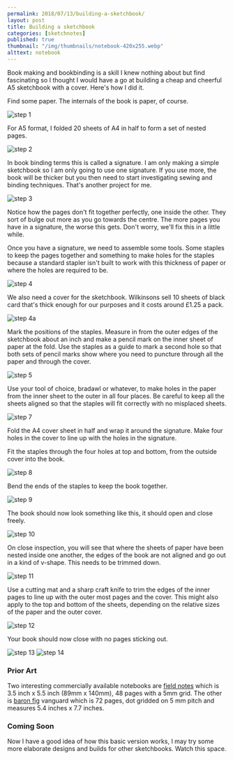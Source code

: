 ```yaml
---
permalink: 2018/07/13/building-a-sketchbook/
layout: post
title: Building a sketchbook
categories: [sketchnotes]
published: true
thumbnail: "/img/thumbnails/notebook-420x255.webp"
alttext: notebook
---
```


Book making and bookbinding is a skill I knew nothing about but find fascinating so I thought I
would have a go at building a cheap and cheerful A5 sketchbook with a cover. Here's how I did it.

Find some paper. The internals of the book is paper, of course.

<img src="/img/posts/build-a-sketchbook/step-1.webp" alt="step 1" class="u-max-full-width" />

For A5 format, I folded 20 sheets of A4 in half to form a set of nested pages.

<img src="/img/posts/build-a-sketchbook/step-2.webp" alt="step 2" class="u-max-full-width" />

In book binding terms this is called a signature. I am only making a simple sketchbook so I am only
going to use one signature. If you use more, the book will be thicker but you then need to start investigating
sewing and binding techniques. That's another project for me.

<img src="/img/posts/build-a-sketchbook/step-3.webp" alt="step 3" class="u-max-full-width" />

Notice how the pages don't fit together perfectly, one inside the other. They sort of bulge out more
as you go towards the centre. The more pages you have in a signature, the worse this gets. Don't worry, we'll
fix this in a little while.

Once you have a signature, we need to assemble some tools. Some staples to keep the pages together and something
to make holes for the staples because a standard stapler isn't built to work with this thickness of paper
or where the holes are required to be.

<img src="/img/posts/build-a-sketchbook/step-4.webp" alt="step 4" class="u-max-full-width" />

We also need a cover for the sketchbook. Wilkinsons sell 10 sheets of black card that's thick enough
for our purposes and it costs around £1.25 a pack.

<img src="/img/posts/build-a-sketchbook/step-4a.webp" alt="step 4a" class="u-max-full-width" />

Mark the positions of the staples. Measure in from the outer edges of the sketchbook about an
inch and make a pencil mark on the inner sheet of paper at the fold. Use the staples as a guide to
mark a second hole so that both sets of pencil marks show where you need to puncture through all the paper
and through the cover.

<img src="/img/posts/build-a-sketchbook/step-5.webp" alt="step 5" class="u-max-full-width" />

Use your tool of choice, bradawl or whatever, to make holes in the paper from the inner sheet to the outer
in all four places. Be careful to keep all the sheets aligned so that the staples will fit correctly with no
misplaced sheets.

<img src="/img/posts/build-a-sketchbook/step-7.webp" alt="step 7" class="u-max-full-width" />

Fold the A4 cover sheet in half and wrap it around the signature. Make four holes in the cover to line up
with the holes in the signature.

Fit the staples through the four holes at top and bottom, from the outside cover into the book.

<img src="/img/posts/build-a-sketchbook/step-8.webp" alt="step 8" class="u-max-full-width" />

Bend the ends of the staples to keep the book together.

<img src="/img/posts/build-a-sketchbook/step-9.webp" alt="step 9" class="u-max-full-width" />

The book should now look something like this, it should open and close freely.

<img src="/img/posts/build-a-sketchbook/step-10.webp" alt="step 10" class="u-max-full-width" />

On close inspection, you will see that where the sheets of paper have been nested inside one another,
the edges of the book are not aligned and go out in a kind of v-shape. This needs to be trimmed down.

<img src="/img/posts/build-a-sketchbook/step-11.webp" alt="step 11" class="u-max-full-width" />

Use a cutting mat and a sharp craft knife to trim the edges of the inner pages to line up with the
outer most pages and the cover. This might also apply to the top and bottom of the sheets, depending on the
relative sizes of the paper and the outer cover.

<img src="/img/posts/build-a-sketchbook/step-12.webp" alt="step 12" class="u-max-full-width" />

Your book should now close with no pages sticking out.

<img src="/img/posts/build-a-sketchbook/step-13.webp" alt="step 13" class="u-max-full-width" />

<img src="/img/posts/build-a-sketchbook/step-14.webp" alt="step 14" class="u-max-full-width" />

### Prior Art

Two interesting commercially available notebooks are <a href="https://fieldnotesbrand.com/">field notes</a> which is 3.5 inch x 5.5 inch (89mm x 140mm), 48 pages with a 5mm grid. The other is <a href="https://www.baronfig.com/">baron fig</a> vanguard which is 72 pages, dot gridded on 5 mm pitch and measures 5.4 inches x 7.7 inches.

### Coming Soon

Now I have a good idea of how this basic version works, I may try some more elaborate designs and builds
for other sketchbooks. Watch this space.
